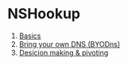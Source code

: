 # NSHookup

1. [Basics](https://github.com/Dood3/NSHookup/blob/main/Basics/Readme_Basics.md)
2. [Bring your own DNS (BYODns)](https://github.com/Dood3/NSHookup/blob/main/BYODns/Readme_BYODns.md)
3. [Desicion making & pivoting](https://github.com/Dood3/NSHookup/blob/main/decisions_pivots/ReadMe_dec_piv.md)
